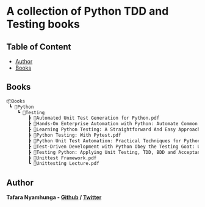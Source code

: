 # A collection of Python TDD and Testing books

## Table of Content

* [Author](#author)
* [Books](#books)

## Books

```bash
📦Books
 ┗ 📂Python
    ┗ 📂Testing
        ┣ 📜Automated Unit Test Generation for Python.pdf
        ┣ 📜Hands-On Enterprise Automation with Python: Automate Common Administrative And Security Tasks With Python.pdf
        ┣ 📜Learning Python Testing: A Straightforward And Easy Approach To Testing Your Python projects.pdf
        ┣ 📜Python Testing: With Pytest.pdf
        ┣ 📜Python Unit Test Automation: Practical Techniques for Python Developers and Testers.pdf
        ┣ 📜Test-Driven Development with Python Obey the Testing Goat: Using Django, Selenium and JavaScript.pdf
        ┣ 📜Testing Python: Applying Unit Testing, TDD, BDD and Acceptance Testing.pdf
        ┣ 📜Unittest Framework.pdf
        ┗ 📜Unittesting Lecture.pdf
```

## Author

**Tafara Nyamhunga  - [Github](https://github.com/tafara-n) / [Twitter](https://twitter.com/tafaranyamhunga)**
